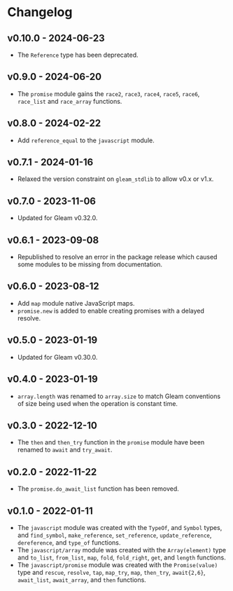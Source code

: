 # Changelog

## v0.10.0 - 2024-06-23

- The `Reference` type has been deprecated.

## v0.9.0 - 2024-06-20

- The `promise` module gains the `race2`, `race3`, `race4`, `race5`, `race6`,
  `race_list` and `race_array` functions.

## v0.8.0 - 2024-02-22

- Add `reference_equal` to the `javascript` module.

## v0.7.1 - 2024-01-16

- Relaxed the version constraint on `gleam_stdlib` to allow v0.x or v1.x.

## v0.7.0 - 2023-11-06

- Updated for Gleam v0.32.0.

## v0.6.1 - 2023-09-08

- Republished to resolve an error in the package release which caused some
  modules to be missing from documentation.

## v0.6.0 - 2023-08-12

- Add `map` module native JavaScript maps.
- `promise.new` is added to enable creating promises with a delayed resolve.

## v0.5.0 - 2023-01-19

- Updated for Gleam v0.30.0.

## v0.4.0 - 2023-01-19

- `array.length` was renamed to `array.size` to match Gleam conventions of size
  being used when the operation is constant time.

## v0.3.0 - 2022-12-10

- The `then` and `then_try` function in the `promise` module have been renamed
  to `await` and `try_await`.
## v0.2.0 - 2022-11-22

- The `promise.do_await_list` function has been removed.

## v0.1.0 - 2022-01-11

- The `javascript` module was created with the `TypeOf`, and `Symbol` types, and
  `find_symbol`, `make_reference`, `set_reference`, `update_reference`,
  `dereference`, and `type_of` functions.
- The `javascript/array` module was created with the `Array(element)` type and
  `to_list`, `from_list`, `map`, `fold`, `fold_right`, `get`, and `length`
  functions.
- The `javascript/promise` module was created with the `Promise(value)` type and
  `rescue`, `resolve`, `tap`, `map_try`, `map`, `then_try`, `await{2,6}`,
  `await_list`, `await_array`, and `then` functions.
